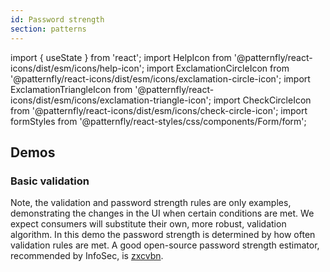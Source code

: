 ```yaml
---
id: Password strength
section: patterns
---
```


import { useState } from 'react';
import HelpIcon from '@patternfly/react-icons/dist/esm/icons/help-icon';
import ExclamationCircleIcon from '@patternfly/react-icons/dist/esm/icons/exclamation-circle-icon';
import ExclamationTriangleIcon from '@patternfly/react-icons/dist/esm/icons/exclamation-triangle-icon';
import CheckCircleIcon from '@patternfly/react-icons/dist/esm/icons/check-circle-icon';
import formStyles from '@patternfly/react-styles/css/components/Form/form';

## Demos

### Basic validation

Note, the validation and password strength rules are only examples, demonstrating the changes in the UI when certain conditions are met. We expect consumers will substitute their own, more robust, validation algorithm. In this demo the password strength is determined by how often validation rules are met. A good open-source password strength estimator, recommended by InfoSec, is [zxcvbn](https://github.com/dropbox/zxcvbn).

```ts file="./examples/PasswordStrength/PasswordStrengthDemo.tsx"

```
